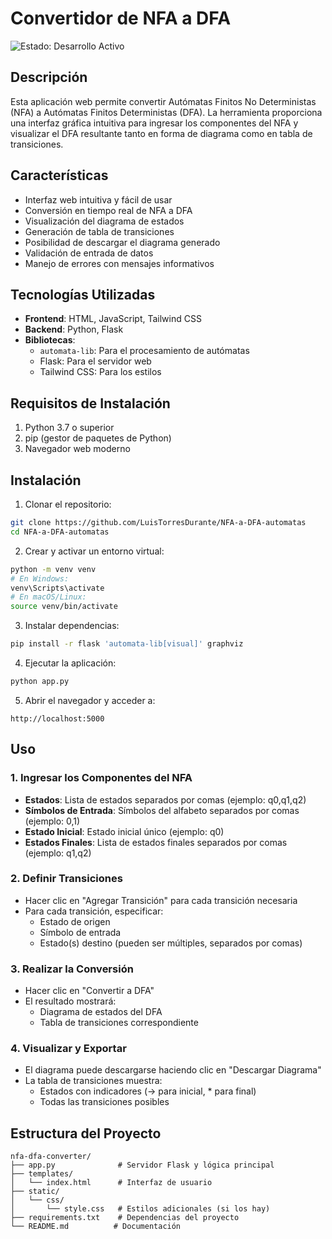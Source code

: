 # Convertidor de NFA a DFA
![Estado: Desarrollo Activo](https://img.shields.io/badge/Estado-Desarrollo%20Activo-green)

## Descripción
Esta aplicación web permite convertir Autómatas Finitos No Deterministas (NFA) a Autómatas Finitos Deterministas (DFA). La herramienta proporciona una interfaz gráfica intuitiva para ingresar los componentes del NFA y visualizar el DFA resultante tanto en forma de diagrama como en tabla de transiciones.

## Características
- Interfaz web intuitiva y fácil de usar
- Conversión en tiempo real de NFA a DFA
- Visualización del diagrama de estados
- Generación de tabla de transiciones
- Posibilidad de descargar el diagrama generado
- Validación de entrada de datos
- Manejo de errores con mensajes informativos

## Tecnologías Utilizadas
- **Frontend**: HTML, JavaScript, Tailwind CSS
- **Backend**: Python, Flask
- **Bibliotecas**:
  - `automata-lib`: Para el procesamiento de autómatas
  - Flask: Para el servidor web
  - Tailwind CSS: Para los estilos

## Requisitos de Instalación
1. Python 3.7 o superior
2. pip (gestor de paquetes de Python)
3. Navegador web moderno

## Instalación

1. Clonar el repositorio:
```bash
git clone https://github.com/LuisTorresDurante/NFA-a-DFA-automatas
cd NFA-a-DFA-automatas
```

2. Crear y activar un entorno virtual:
```bash
python -m venv venv
# En Windows:
venv\Scripts\activate
# En macOS/Linux:
source venv/bin/activate
```

3. Instalar dependencias:
```bash
pip install -r flask 'automata-lib[visual]' graphviz
```

4. Ejecutar la aplicación:
```bash
python app.py
```

5. Abrir el navegador y acceder a:
```
http://localhost:5000
```

## Uso

### 1. Ingresar los Componentes del NFA
- **Estados**: Lista de estados separados por comas (ejemplo: q0,q1,q2)
- **Símbolos de Entrada**: Símbolos del alfabeto separados por comas (ejemplo: 0,1)
- **Estado Inicial**: Estado inicial único (ejemplo: q0)
- **Estados Finales**: Lista de estados finales separados por comas (ejemplo: q1,q2)

### 2. Definir Transiciones
- Hacer clic en "Agregar Transición" para cada transición necesaria
- Para cada transición, especificar:
  - Estado de origen
  - Símbolo de entrada
  - Estado(s) destino (pueden ser múltiples, separados por comas)

### 3. Realizar la Conversión
- Hacer clic en "Convertir a DFA"
- El resultado mostrará:
  - Diagrama de estados del DFA
  - Tabla de transiciones correspondiente

### 4. Visualizar y Exportar
- El diagrama puede descargarse haciendo clic en "Descargar Diagrama"
- La tabla de transiciones muestra:
  - Estados con indicadores (→ para inicial, * para final)
  - Todas las transiciones posibles

## Estructura del Proyecto
```
nfa-dfa-converter/
├── app.py              # Servidor Flask y lógica principal
├── templates/
│   └── index.html      # Interfaz de usuario
├── static/
│   └── css/
│       └── style.css   # Estilos adicionales (si los hay)
├── requirements.txt    # Dependencias del proyecto
└── README.md          # Documentación
```
